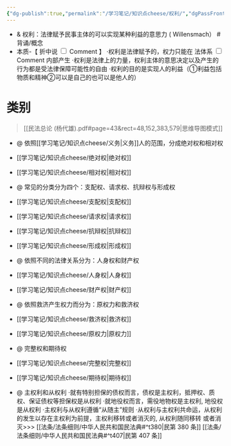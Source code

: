```yaml
---
{"dg-publish":true,"permalink":"/学习笔记/知识点cheese/权利/","dgPassFrontmatter":true,"created":"2024-07-16T09:43:13.967+08:00","updated":"2024-09-30T11:34:35.369+08:00"}
---
```


- & 权利：法律赋予民事主体的可以实现某种利益的意思力 ( Willensmach） #背诵/概念
- 本质-【<label class="ob-comment" title="融合了法⼒说与利益说的权利概念" style=""> 折中说 <input type="checkbox"> <span style=""> Comment </span></label>】 
·权利是法律赋予的，权力只能在<label class="ob-comment" title="其中的法应该作宽泛理解
不仅包括制定法规则的明文规定，还包括作为制定法规则体系之基础的法价值原则以及习惯法、法官法等" style=""> 法体系 <input type="checkbox"> <span style=""> Comment </span></label>内部产生 
·权利是法律上的力量，权利主体的意思决定以及产生的行为都是受法律保障可能性的自由
·权利的目的是实现人的利益（①利益包括物质和精神②可以是自己的也可以是他人的）
# 类别
> [[民法总论 (杨代雄).pdf#page=43&rect=48,152,383,579|思维导图模式]]
- @ 依照[[学习笔记/知识点cheese/义务\|义务]]人的范围，分成绝对权和相对权
- [[学习笔记/知识点cheese/绝对权\|绝对权]]
- [[学习笔记/知识点cheese/相对权\|相对权]]

- @ 常见的分类分为四个：支配权、请求权、抗辩权与形成权
- [[学习笔记/知识点cheese/支配权\|支配权]]
- [[学习笔记/知识点cheese/请求权\|请求权]]
- [[学习笔记/知识点cheese/抗辩权\|抗辩权]]
- [[学习笔记/知识点cheese/形成权\|形成权]]

- @ 依照不同的法律关系分为：人身权和财产权
- [[学习笔记/知识点cheese/人身权\|人身权]]
- [[学习笔记/知识点cheese/财产权\|财产权]]

- @ 依照救济产生权力而分为：原权力和救济权
- [[学习笔记/知识点cheese/救济权\|救济权]]
- [[学习笔记/知识点cheese/原权力\|原权力]]

- @ 完整权和期待权
- [[学习笔记/知识点cheese/完整权\|完整权]]
- [[学习笔记/知识点cheese/期待权\|期待权]]

- @ 主权利和从权利
·就有特别担保的债权而言，债权是主权利，抵押权、质权、保证债权等担保权是从权利
·就地役权而言，需役地物权是主权利, 地役权是从权利
·主权利与从权利遵循“从随主”规则
·从权利与主权利共命运，从权利的发生以存在主权利为前提，主权利移转或者消灭的, 从权利随同移转 或者消灭>>> [[法条/法条细则/中华人民共和国民法典#^t380\|民第 380 条]] [[法条/法条细则/中华人民共和国民法典#^t407\|民第 407 条]]

